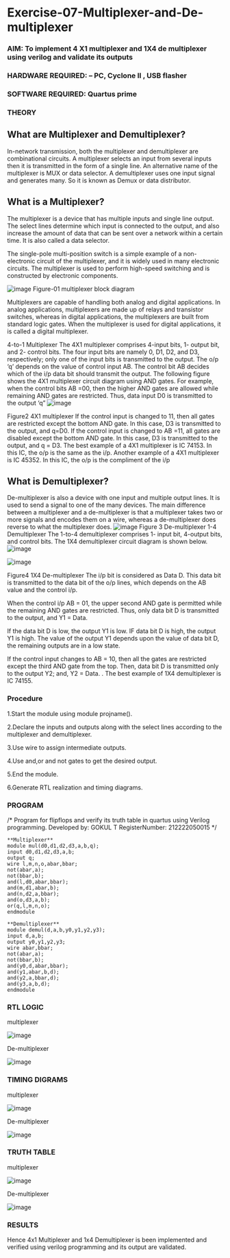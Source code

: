 # Exercise-07-Multiplexer-and-De-multiplexer
### AIM: To implement 4 X1 multiplexer and 1X4 de multiplexer using verilog and validate its outputs
### HARDWARE REQUIRED:  – PC, Cyclone II , USB flasher
### SOFTWARE REQUIRED:   Quartus prime
### THEORY 

## What are Multiplexer and Demultiplexer?
In-network transmission, both the multiplexer and demultiplexer are combinational circuits. A multiplexer selects an input from several inputs then it is transmitted in the form of a single line. An alternative name of the multiplexer is MUX or data selector. A demultiplexer uses one input signal and generates many. So it is known as Demux or data distributor.

## What is a Multiplexer?
The multiplexer is a device that has multiple inputs and single line output. The select lines determine which input is connected to the output, and also increase the amount of data that can be sent over a network within a certain time. It is also called a data selector.

The single-pole multi-position switch is a simple example of a non-electronic circuit of the multiplexer, and it is widely used in many electronic circuits. The multiplexer is used to perform high-speed switching and is constructed by electronic components.

![image](https://user-images.githubusercontent.com/36288975/170912485-73c395c7-23c0-4e78-a53d-a2f0d07d9662.png)
          Figure-01 multiplexer block diagram 

Multiplexers are capable of handling both analog and digital applications. In analog applications, multiplexers are made up of relays and transistor switches, whereas in digital applications, the multiplexers are built from standard logic gates. When the multiplexer is used for digital applications, it is called a digital multiplexer.

4-to-1 Multiplexer
The 4X1 multiplexer comprises 4-input bits, 1- output bit, and 2- control bits. The four input bits are namely 0, D1, D2, and D3, respectively; only one of the input bits is transmitted to the output. The o/p ‘q’ depends on the value of control input AB. The control bit AB decides which of the i/p data bit should transmit the output. The following figure shows the 4X1 multiplexer circuit diagram using AND gates. For example, when the control bits AB =00, then the higher AND gates are allowed while remaining AND gates are restricted. Thus, data input D0 is transmitted to the output ‘q”
![image](https://user-images.githubusercontent.com/36288975/170912568-3598c60a-5035-41f3-b0c4-ccedba13aca5.png)


Figure2 4X1 multiplexer 
If the control input is changed to 11, then all gates are restricted except the bottom AND gate. In this case, D3 is transmitted to the output, and q=D0. If the control input is changed to AB =11, all gates are disabled except the bottom AND gate. In this case, D3 is transmitted to the output, and q = D3. The best example of a 4X1 multiplexer is IC 74153. In this IC, the o/p is the same as the i/p. Another example of a 4X1 multiplexer is IC 45352. In this IC, the o/p is the compliment of the i/p


## What is Demultiplexer?
De-multiplexer is also a device with one input and multiple output lines. It is used to send a signal to one of the many devices. The main difference between a multiplexer and a de-multiplexer is that a multiplexer takes two or more signals and encodes them on a wire, whereas a de-multiplexer does reverse to what the multiplexer does.
![image](https://user-images.githubusercontent.com/36288975/170912606-a30e4b74-1726-4430-b245-2c3c3d9c232d.png)
Figure 3 De-multiplexer 
1-4 Demultiplexer
The 1-to-4 demultiplexer comprises 1- input bit, 4-output bits, and control bits. The 1X4 demultiplexer circuit diagram is shown below.![image](https://user-images.githubusercontent.com/36288975/170912683-00fb746a-1d45-4023-91d1-3a70b841073c.png)

![image](https://user-images.githubusercontent.com/36288975/170912741-7cbd52af-7e0d-4be3-b5c6-6fb9c4eca7c9.png)

Figure4 1X4 De-multiplexer 
The i/p bit is considered as Data D. This data bit is transmitted to the data bit of the o/p lines, which depends on the AB value and the control i/p.

When the control i/p AB = 01, the upper second AND gate is permitted while the remaining AND gates are restricted. Thus, only data bit D is transmitted to the output, and Y1 = Data.

If the data bit D is low, the output Y1 is low. IF data bit D is high, the output Y1 is high. The value of the output Y1 depends upon the value of data bit D, the remaining outputs are in a low state.

If the control input changes to AB = 10, then all the gates are restricted except the third AND gate from the top. Then, data bit D is transmitted only to the output Y2; and, Y2 = Data. . The best example of 1X4 demultiplexer is IC 74155.

 
 
### Procedure

1.Start the module using module projname().

2.Declare the inputs and outputs along with the select lines according to the multiplexer and demultiplexer.

3.Use wire to assign intermediate outputs.

4.Use and,or and not gates to get the desired output.

5.End the module.

6.Generate RTL realization and timing diagrams.



### PROGRAM 
/*
Program for flipflops  and verify its truth table in quartus using Verilog programming.
Developed by: GOKUL T
RegisterNumber:  212222050015
*/
```
**Multiplexer**
module mul(d0,d1,d2,d3,a,b,q);
input d0,d1,d2,d3,a,b;
output q;
wire l,m,n,o,abar,bbar;
not(abar,a);
not(bbar,b);
and(l,d0,abar,bbar);
and(m,d1,abar,b);
and(n,d2,a,bbar);
and(o,d3,a,b);
or(q,l,m,n,o);
endmodule

**Demultiplexer**
module demul(d,a,b,y0,y1,y2,y3);
input d,a,b;
output y0,y1,y2,y3;
wire abar,bbar;
not(abar,a);
not(bbar,b);
and(y0,d,abar,bbar);
and(y1,abar,b,d);
and(y2,a,bbar,d);
and(y3,a,b,d);
endmodule
```





### RTL LOGIC  

multiplexer 

![image](https://github.com/Gokul049/Exercise-07-Multiplexer-and-De-multiplexer/assets/131269675/4b4e2ef6-7f67-4e21-b620-0f44c427d773)


De-multiplexer

![image](https://github.com/Gokul049/Exercise-07-Multiplexer-and-De-multiplexer/assets/131269675/25819eaf-57a7-4ea2-80b9-de7a67429963)






### TIMING DIGRAMS  

multiplexer

![image](https://github.com/Gokul049/Exercise-07-Multiplexer-and-De-multiplexer/assets/131269675/e8dd5bf9-4024-40cb-a122-38e9e18e35b3)

De-multiplexer

![image](https://github.com/Gokul049/Exercise-07-Multiplexer-and-De-multiplexer/assets/131269675/145cfdd6-05da-4d3c-ba11-7696577dc23c)


### TRUTH TABLE 

multiplexer

![image](https://github.com/Gokul049/Exercise-07-Multiplexer-and-De-multiplexer/assets/131269675/7fe6f0f4-93e8-4daf-ac7d-11829e975c3a)

De-multiplexer

![image](https://github.com/Gokul049/Exercise-07-Multiplexer-and-De-multiplexer/assets/131269675/92198ed9-cce5-4faf-a91e-db35218ef405)


### RESULTS 
Hence 4x1 Multiplexer and 1x4 Demultiplexer is been implemented and verified using verilog programming and its output are validated.
